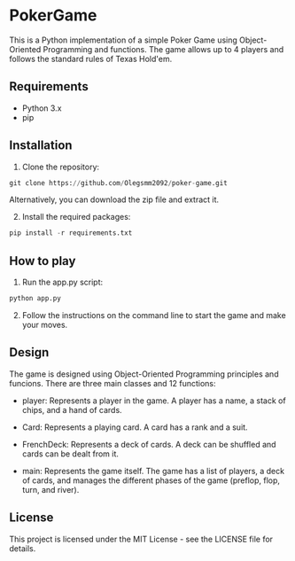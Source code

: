 # PokerGame

This is a Python implementation of a simple Poker Game using Object-Oriented Programming and functions. The game allows up to 4 players and follows the standard rules of Texas Hold'em.

## Requirements
* Python 3.x
* pip

## Installation
1. Clone the repository:
````python
git clone https://github.com/Olegsmm2092/poker-game.git

````
Alternatively, you can download the zip file and extract it.

2. Install the required packages:

````python
pip install -r requirements.txt
````

## How to play

1. Run the app.py script:
````python
python app.py
````
2. Follow the instructions on the command line to start the game and make your moves.

## Design

The game is designed using Object-Oriented Programming principles and funcions. There are three main classes and 12 functions:

* player: Represents a player in the game. A player has a name, a stack of chips, and a hand of cards.

* Card: Represents a playing card. A card has a rank and a suit.

* FrenchDeck: Represents a deck of cards. A deck can be shuffled and cards can be dealt from it.

* main: Represents the game itself. The game has a list of players, a deck of cards, and manages the different phases of the game (preflop, flop, turn, and river).

## License
This project is licensed under the MIT License - see the LICENSE file for details.
